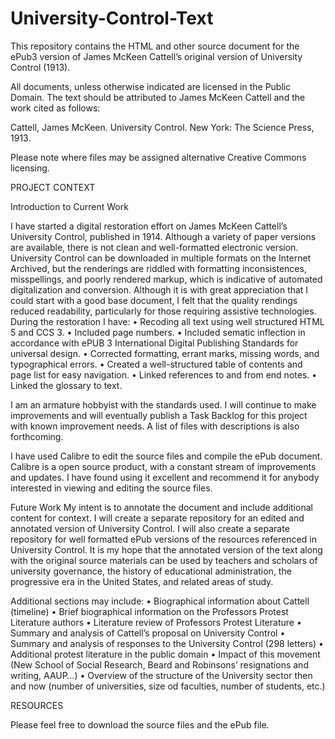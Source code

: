 # University-Control-Text
This repository contains the HTML and other source document for the ePub3 version of James McKeen Cattell’s original version of University Control (1913).

All documents, unless otherwise indicated are licensed in the Public Domain. The text should be attributed to James McKeen Cattell and the work cited as follows:

Cattell, James McKeen. University Control. New York: The Science Press, 1913.

Please note where files may be assigned alternative Creative Commons licensing.


PROJECT CONTEXT

Introduction to Current Work

I have started a digital restoration effort on James McKeen Cattell’s University Control, published in 1914. Although a variety of paper versions are available, there is not clean and well-formatted electronic version. University Control can be downloaded in multiple formats on the Internet Archived, but the renderings are riddled with formatting inconsistences, misspellings, and poorly rendered markup, which is indicative of automated digitalization and conversion. Although it is with great appreciation that I could start with a good base document, I felt that the quality rendings reduced readability, particularly for those requiring assistive technologies.   During the restoration I have:
•	Recoding all text using well structured HTML 5 and CCS 3.
•	Included page numbers.
•	Included sematic inflection in accordance with ePUB 3 International Digital Publishing Standards for universal design.
•	Corrected formatting, errant marks, missing words, and typographical errors.
•	Created a well-structured table of contents and page list for easy navigation.
•	Linked references to and from end notes.
•	Linked the glossary to text.

I am an armature hobbyist with the standards used. I will continue to make improvements and will eventually publish a Task Backlog for this project with known improvement needs. A list of files with descriptions is also forthcoming.

I have used Calibre to edit the source files and compile the ePub document.  Calibre is a open source product, with a constant stream of improvements and updates.  I have found using it excellent and recommend it for anybody interested in viewing and editing the source files.


Future Work
My intent is to annotate the document and include additional content for context. I will create a separate repository for an edited and annotated version of University Control. I will also create a separate repository for well formatted ePub versions of the resources referenced in University Control.  It is my hope that the annotated version of the text along with the original source materials can be used by teachers and scholars of university governance, the history of educational administration, the progressive era in the United States, and related areas of study.

Additional sections may include:
•	Biographical information about Cattell (timeline)
•	Brief biographical information on the Professors Protest Literature authors
•	Literature review of Professors Protest Literature
•	Summary and analysis of Cattell’s proposal on University Control
•	Summary and analysis of responses to the University Control (298 letters)
•	Additional protest literature in the public domain
•	Impact of this movement (New School of Social Research, Beard and Robinsons’ resignations and writing, AAUP…)
•	Overview of the structure of the University sector then and now (number of universities, size od faculties, number of students, etc.)


RESOURCES

Please feel free to download the source files and the ePub file. 


